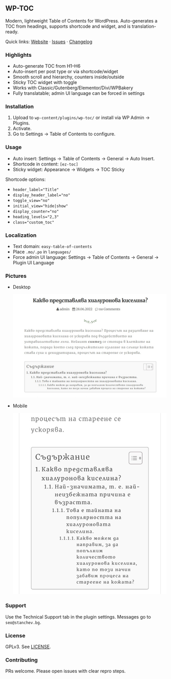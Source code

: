 <h2>WP-TOC</h2>

Modern, lightweight Table of Contents for WordPress. Auto-generates a TOC from headings, supports shortcode and widget, and is translation-ready.

Quick links: [Website](https://stanchev.bg/) · [Issues](https://github.com/stantchev/WP-TOC/issues) · [Changelog](./changelog.txt)

### Highlights
- Auto-generate TOC from H1–H6
- Auto-insert per post type or via shortcode/widget
- Smooth scroll and hierarchy, counters inside/outside
- Sticky TOC widget with toggle
- Works with Classic/Gutenberg/Elementor/Divi/WPBakery
- Fully translatable; admin UI language can be forced in settings

### Installation
1) Upload to `wp-content/plugins/wp-toc/` or install via WP Admin → Plugins.  
2) Activate.  
3) Go to Settings → Table of Contents to configure.

### Usage
- Auto insert: Settings → Table of Contents → General → Auto Insert.  
- Shortcode in content: `[ez-toc]`  
- Sticky widget: Appearance → Widgets → TOC Sticky

Shortcode options:
- `header_label="Title"`  
- `display_header_label="no"`  
- `toggle_view="no"`  
- `initial_view="hide|show"`  
- `display_counter="no"`  
- `heading_levels="2,3"`  
- `class="custom_toc"`

### Localization
- Text domain: `easy-table-of-contents`  
- Place `.mo/.po` in `languages/`  
- Force admin UI language: Settings → Table of Contents → General → Plugin UI Language

### Pictures
- Desktop

  <img src="desktop.jpg" alt="TOC Plugin Screenshot Desktop" width="600">

- Mobile

  <img src="mobile.jpg" alt="TOC Plugin Screenshot Mobile" width="600">

### Support
Use the Technical Support tab in the plugin settings. Messages go to `seo@stanchev.bg`.

### License
GPLv3. See [LICENSE]([https://www.gnu.org/licenses/gpl-2.0.html](https://github.com/stantchev/WP-TOC#GPL-3.0-1-ov-file)).

### Contributing
PRs welcome. Please open issues with clear repro steps.
